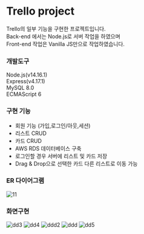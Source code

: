 # Trello project
Trello의 일부 기능을 구현한 프로젝트입니다.  
Back-end 에서는 Node.js로 서버 작업을 하였으며  
Front-end 작업은 Vanilla JS만으로 작업하였습니다.  

### 개발도구
Node.js(v14.16.1)  
Express(v4.17.1)  
MySQL 8.0  
ECMAScript 6  

### 구현 기능  
* 회원 기능 (가입,로그인/아웃,세션)
* 리스트 CRUD
* 카드 CRUD
* AWS RDS 데이터베이스 구축
* 로그인할 경우 서버에 리스트 및 카드 저장
* Drag & Drop으로 선택한 카드 다른 리스트로 이동 가능

### ER 다이어그램
![11](https://user-images.githubusercontent.com/73522666/116391828-98434300-a85a-11eb-8e6b-5563dffdf99d.PNG)

### 화면구현
![dd3](https://user-images.githubusercontent.com/73522666/116413758-df3d3280-a872-11eb-9eda-efcf78265ee6.PNG)
![dd4](https://user-images.githubusercontent.com/73522666/116413961-085dc300-a873-11eb-973e-0407d80ec9cb.PNG)
![ddd2](https://user-images.githubusercontent.com/73522666/116413739-db111500-a872-11eb-9919-dd52b0233702.PNG)
![ddd](https://user-images.githubusercontent.com/73522666/116413940-04ca3c00-a873-11eb-82af-f7bc86e9757c.PNG)
![dd5](https://user-images.githubusercontent.com/73522666/116413956-0693ff80-a873-11eb-8082-2bd15be0fd9c.PNG)
